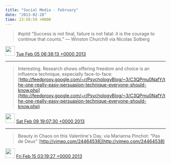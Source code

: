 ```yaml
---    
title: "Social Media - February"
date: "2013-02-28"
time: 23:59:59 +0000
---
```


> #qotd “Success is not final, failure is not fatal: it is the courage to continue that counts.” — Winston Churchill via Nicolas Solberg

<img src="{{ site.url }}{{ site.baseurl }}/assets/images/media/tweet.ico" width="30" /> [Tue Feb 05 06:38:13 +0000 2013](https://twitter.com/ChristopherA/status/298681919854497793)

----

> Interesting. Research shows offering freedom and choice is an influence technique, especially face-to-face:  [http://feedproxy.google.com/~r/PsychologyBlog/~3/C3QPmu0NafY/the-one-really-easy-persuasion-technique-everyone-should-know.php](http://feedproxy.google.com/~r/PsychologyBlog/~3/C3QPmu0NafY/the-one-really-easy-persuasion-technique-everyone-should-know.php)

<img src="{{ site.url }}{{ site.baseurl }}/assets/images/media/tweet.ico" width="30" /> [Sat Feb 09 19:07:30 +0000 2013](https://twitter.com/ChristopherA/status/300320035400982530)

----

> Beauty in Chaos on this Valentine's Day, via Marianna Pinchot: "Pas de Deux" [http://vimeo.com/24464538](http://vimeo.com/24464538)

<img src="{{ site.url }}{{ site.baseurl }}/assets/images/media/tweet.ico" width="30" /> [Fri Feb 15 03:19:27 +0000 2013](https://twitter.com/ChristopherA/status/302255776305647618)